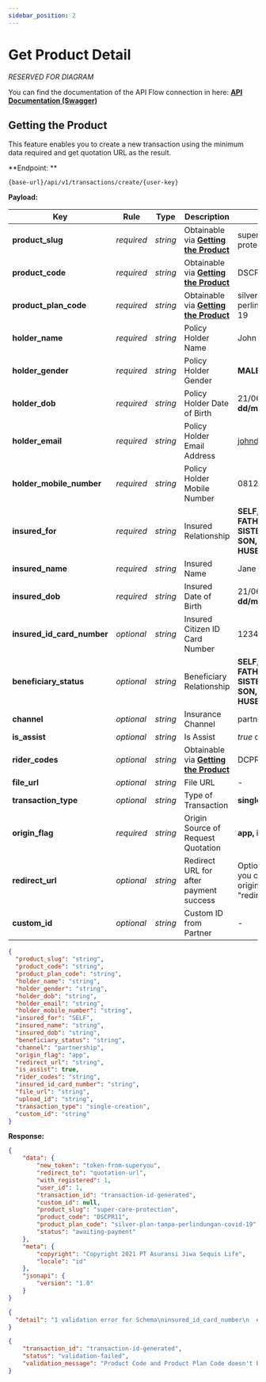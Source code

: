 ```yaml
---
sidebar_position: 2
---
```


# Get Product Detail

_RESERVED FOR DIAGRAM_

You can find the documentation of the API Flow connection in here:
**[API Documentation (Swagger)](https://staging-partnership.superyou.co.id/partner/docs)**

## Getting the Product

This feature enables you to create a new transaction using the minimum data required and get quotation URL as the result.

**Endpoint: **

`{base-url}/api/v1/transactions/create/{user-key}`

**Payload:**

| Key      | Rule | Type | Description | Example | 
| ----------- | ----------- | ----------- | ----------- | ----------- |
| **product_slug** | _required_ | _string_ | Obtainable via **[Getting the Product](https://google.com)** | super-care-protection
| **product_code** | _required_ | _string_ | Obtainable via **[Getting the Product](https://google.com)** | DSCPR11
| **product_plan_code** | _required_ | _string_ | Obtainable via **[Getting the Product](https://google.com)** | silver-plan-tanpa-perlindungan-covid-19
| **holder_name** | _required_ | _string_ | Policy Holder Name | John Doe
| **holder_gender** | _required_ | _string_ | Policy Holder Gender | **MALE** or **FEMALE**
| **holder_dob** | _required_ | _string_ | Policy Holder Date of Birth | 21/06/1998 - **dd/mm/yyyy**
| **holder_email** | _required_ | _string_ | Policy Holder Email Address | johndoe@email.com
| **holder_mobile_number** | _required_ | _string_ | Policy Holder Mobile Number | 08123456789
| **insured_for** | _required_ | _string_ | Insured Relationship | **SELF, MOTHER, FATHER, BROTHER, SISTER, DAUGHTER, SON, WIFE, HUSBAND**
| **insured_name** | _required_ | _string_ | Insured Name | Jane Doe
| **insured_dob** | _required_ | _string_ | Insured Date of Birth | 21/06/1998 - **dd/mm/yyyy**
| **insured_id_card_number** | _optional_ | _string_ | Insured Citizen ID Card Number | 1234123412341234
| **beneficiary_status** | _optional_ | _string_ | Beneficiary Relationship | **SELF, MOTHER, FATHER, BROTHER, SISTER, DAUGHTER, SON, WIFE, HUSBAND**
| **channel** | _optional_ | _string_ | Insurance Channel | partnership
| **is_assist** | _optional_ | _string_ | Is Assist | _true_ or _false_
| **rider_codes** | _optional_ | _string_ | Obtainable via **[Getting the Product](https://google.com)** | DCPR1
| **file_url** | _optional_ | _string_ | File URL | -
| **transaction_type** | _optional_ | _string_ | Type of Transaction | **single-creation**
| **origin_flag** | _required_ | _string_ | Origin Source of Request Quotation | **app, iframe, redirect**
| **redirect_url** | _optional_ | _string_ | Redirect URL for after payment success | Optional (Required if you chose the origin_flag to be "redirect")
| **custom_id** | _optional_ | _string_ | Custom ID from Partner | -

```json title="body"
{
  "product_slug": "string",
  "product_code": "string",
  "product_plan_code": "string",
  "holder_name": "string",
  "holder_gender": "string",
  "holder_dob": "string",
  "holder_email": "string",
  "holder_mobile_number": "string",
  "insured_for": "SELF",
  "insured_name": "string",
  "insured_dob": "string",
  "beneficiary_status": "string",
  "channel": "partnership",
  "origin_flag": "app",
  "redirect_url": "string",
  "is_assist": true,
  "rider_codes": "string",
  "insured_id_card_number": "string",
  "file_url": "string",
  "upload_id": "string",
  "transaction_type": "single-creation",
  "custom_id": "string"
}
```

**Response:**
```json title="success"
{
    "data": {
        "new_token": "token-from-superyou",
        "redirect_to": "quotation-url",
        "with_registered": 1,
        "user_id": 1,
        "transaction_id": "transaction-id-generated",
        "custom_id": null,
        "product_slug": "super-care-protection",
        "product_code": "DSCPR11",
        "product_plan_code": "silver-plan-tanpa-perlindungan-covid-19",
        "status": "awaiting-payment"
    },
    "meta": {
        "copyright": "Copyright 2021 PT Asuransi Jiwa Sequis Life",
        "locale": "id"
    },
    "jsonapi": {
        "version": "1.0"
    }
}
```
```json title="failed - schema failed"
{
  "detail": "1 validation error for Schema\ninsured_id_card_number\n  ensure this value has at least 16 characters (type=value_error.any_str.min_length; limit_value=16)"
}
```
```json title="failed - validation failed"
{
    "transaction_id": "transaction-id-generated",
    "status": "validation-failed",
    "validation_message": "Product Code and Product Plan Code doesn't belong to the Product Slug"
}
```